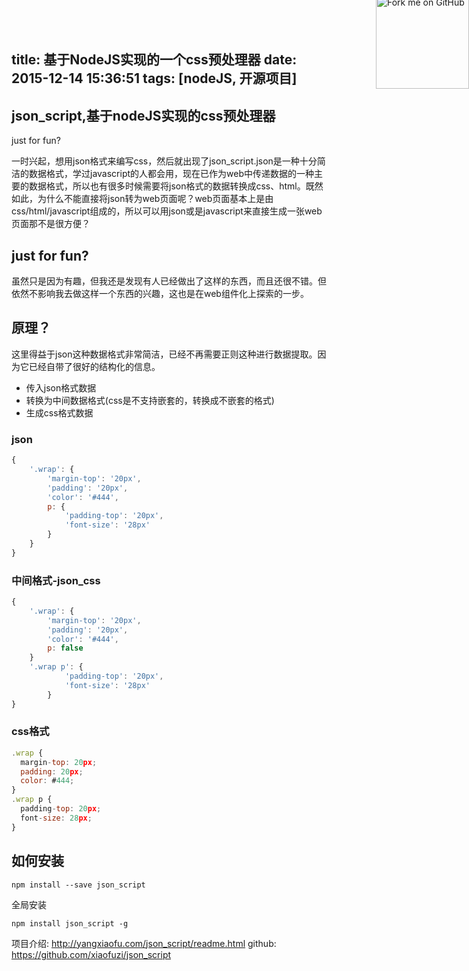 title: 基于NodeJS实现的一个css预处理器
date: 2015-12-14 15:36:51
tags: [nodeJS, 开源项目]
---


<div class="header-preview" style=""><h2>json_script,基于nodeJS实现的css预处理器</h2><p>just for fun?</p></div>

一时兴起，想用json格式来编写css，然后就出现了json_script.json是一种十分简洁的数据格式，学过javascript的人都会用，现在已作为web中传递数据的一种主要的数据格式，所以也有很多时候需要将json格式的数据转换成css、html。既然如此，为什么不能直接将json转为web页面呢？web页面基本上是由css/html/javascript组成的，所以可以用json或是javascript来直接生成一张web页面那不是很方便？

## just for fun?
虽然只是因为有趣，但我还是发现有人已经做出了这样的东西，而且还很不错。但依然不影响我去做这样一个东西的兴趣，这也是在web组件化上探索的一步。

<!-- more -->
<div><a href="https://github.com/xiaofuzi/json_script" target="_blank"><img style="position: fixed; top: -7px; right: 0; border: 0;z-index: 999;" src="https://i.alipayobjects.com/e/201211/1dbSqT9ykm.png" width="149" height="149" alt="Fork me on GitHub"></a></div>

## 原理？

这里得益于json这种数据格式非常简洁，已经不再需要正则这种进行数据提取。因为它已经自带了很好的结构化的信息。
* 传入json格式数据
* 转换为中间数据格式(css是不支持嵌套的，转换成不嵌套的格式)
* 生成css格式数据

### json

```javascript
{
    '.wrap': {
        'margin-top': '20px',
        'padding': '20px',
        'color': '#444',
        p: {
            'padding-top': '20px',
            'font-size': '28px'
        }
    }
}
```

### 中间格式-json_css

```javascript
{
    '.wrap': {
        'margin-top': '20px',
        'padding': '20px',
        'color': '#444',
        p: false
    }
    '.wrap p': {
            'padding-top': '20px',
            'font-size': '28px'
        }
}
```

### css格式

```javascript
.wrap {
  margin-top: 20px;
  padding: 20px;
  color: #444;
}
.wrap p {
  padding-top: 20px;
  font-size: 28px;
}
```

## 如何安装


```git
npm install --save json_script
```
全局安装

```git
npm install json_script -g
```

项目介绍: http://yangxiaofu.com/json_script/readme.html
github: https://github.com/xiaofuzi/json_script

